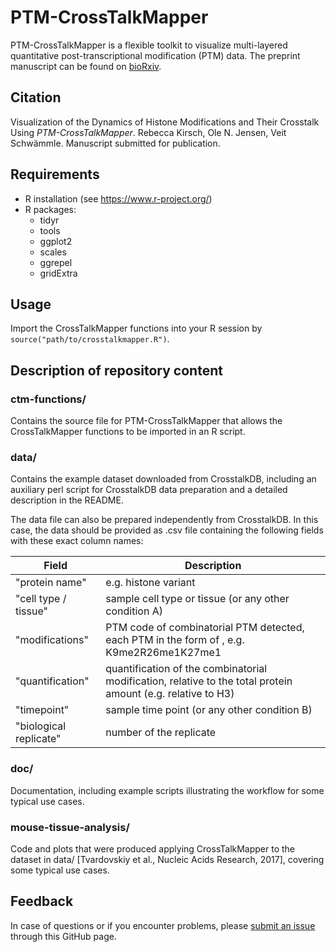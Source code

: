 # PTM-CrossTalkMapper

PTM-CrossTalkMapper is a flexible toolkit to visualize multi-layered quantitative post-transcriptional modification (PTM) data. The preprint manuscript can be found on [bioRxiv](https://www.biorxiv.org/content/10.1101/801837v1).

## Citation

Visualization of the Dynamics of Histone Modifications and Their Crosstalk Using *PTM-CrossTalkMapper*. Rebecca Kirsch, Ole N. Jensen, Veit Schwämmle. Manuscript submitted for publication.

## Requirements

* R installation (see https://www.r-project.org/)
* R packages:
  * tidyr
  * tools
  * ggplot2
  * scales
  * ggrepel
  * gridExtra

## Usage

Import the CrossTalkMapper functions into your R session by `source("path/to/crosstalkmapper.R")`.

## Description of repository content

### ctm-functions/

Contains the source file for PTM-CrossTalkMapper that allows the CrossTalkMapper functions to be imported in an R script.

### data/

Contains the example dataset downloaded from CrosstalkDB, including an auxiliary perl script for CrosstalkDB data preparation and a detailed description in the README.

The data file can also be prepared independently from CrosstalkDB. In this case, the data should be provided as .csv file containing the following fields with these exact column names:

Field | Description
---|---
"protein name" | e.g. histone variant
"cell type / tissue" | sample cell type or tissue (or any other condition A)
"modifications" | PTM code of combinatorial PTM detected, each PTM in the form of <one-letter amino acid code><position number><modification type code>, e.g. K9me2R26me1K27me1
"quantification" | quantification of the combinatorial modification, relative to the total protein amount (e.g. relative to H3)
"timepoint" | sample time point (or any other condition B)
"biological replicate" | number of the replicate

### doc/

Documentation, including example scripts illustrating the workflow for some typical use cases.

### mouse-tissue-analysis/

Code and plots that were produced applying CrossTalkMapper to the dataset in data/ [Tvardovskiy et al., Nucleic Acids Research, 2017], covering some typical use cases.

## Feedback

In case of questions or if you encounter problems, please [submit an issue](https://github.com/veitveit/CrossTalkMapper/issues) through this GitHub page.
